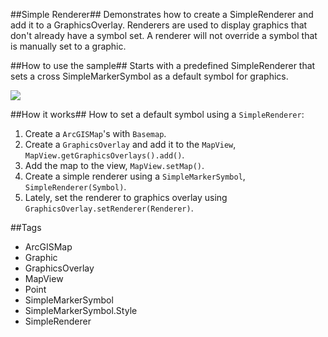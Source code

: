 ##Simple Renderer##
Demonstrates how to create a SimpleRenderer and add it to a GraphicsOverlay. Renderers are used to display graphics that don't already have a symbol set. A renderer will not override a symbol that is manually set to a graphic.

##How to use the sample##
Starts with a predefined SimpleRenderer that sets a cross SimpleMarkerSymbol as a default symbol for graphics.

![](SimpleRendererSample.png)

##How it works##
 How to set a default symbol using a `SimpleRenderer`:

1. Create a `ArcGISMap`'s with `Basemap`.
2. Create a `GraphicsOverlay` and add it to the `MapView`, `MapView.getGraphicsOverlays().add()`.
3. Add the map to the view, `MapView.setMap()`.  
4. Create a simple renderer using a `SimpleMarkerSymbol`, `SimpleRenderer(Symbol)`. 
5. Lately, set the renderer to graphics overlay using `GraphicsOverlay.setRenderer(Renderer)`.
 
##Tags
- ArcGISMap
- Graphic
- GraphicsOverlay
- MapView
- Point
- SimpleMarkerSymbol
- SimpleMarkerSymbol.Style
- SimpleRenderer
